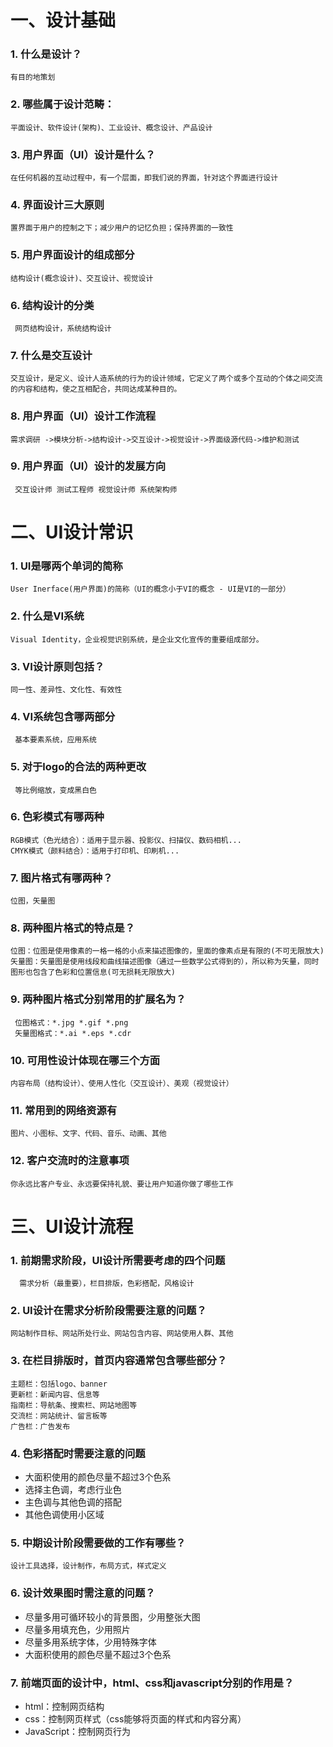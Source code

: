 # 一、设计基础
### 1.	什么是设计？
    有目的地策划
### 2.	哪些属于设计范畴：
    平面设计、软件设计(架构)、工业设计、概念设计、产品设计
### 3.	用户界面（UI）设计是什么？
    在任何机器的互动过程中，有一个层面，即我们说的界面，针对这个界面进行设计
### 4.	界面设计三大原则
    置界面于用户的控制之下；减少用户的记忆负担；保持界面的一致性
### 5.	用户界面设计的组成部分
    结构设计(概念设计)、交互设计、视觉设计
### 6.	结构设计的分类
     网页结构设计，系统结构设计
### 7.	什么是交互设计
    交互设计，是定义、设计人造系统的行为的设计领域，它定义了两个或多个互动的个体之间交流的内容和结构，使之互相配合，共同达成某种目的。
### 8.	用户界面（UI）设计工作流程
    需求调研 ->模块分析->结构设计->交互设计->视觉设计->界面级源代码->维护和测试
### 9.	用户界面（UI）设计的发展方向
     交互设计师 测试工程师 视觉设计师 系统架构师
# 二、UI设计常识
### 1.	UI是哪两个单词的简称
    User Inerface(用户界面)的简称（UI的概念小于VI的概念 - UI是VI的一部分）
### 2.	什么是VI系统
    Visual Identity，企业视觉识别系统，是企业文化宣传的重要组成部分。
### 3.	VI设计原则包括？
    同一性、差异性、文化性、有效性
### 4.	VI系统包含哪两部分
     基本要素系统，应用系统
### 5.	对于logo的合法的两种更改
     等比例缩放，变成黑白色
### 6.	色彩模式有哪两种
    RGB模式（色光结合）：适用于显示器、投影仪、扫描仪、数码相机...
	CMYK模式（颜料结合）：适用于打印机、印刷机...
### 7.	图片格式有哪两种？
    位图，矢量图
### 8.	两种图片格式的特点是？
    位图：位图是使用像素的一格一格的小点来描述图像的，里面的像素点是有限的(不可无限放大)
	矢量图：矢量图是使用线段和曲线描述图像（通过一些数学公式得到的），所以称为矢量，同时图形也包含了色彩和位置信息(可无损耗无限放大)
### 9.	两种图片格式分别常用的扩展名为？
     位图格式：*.jpg *.gif *.png
     矢量图格式：*.ai *.eps *.cdr
### 10.	可用性设计体现在哪三个方面
    内容布局（结构设计）、使用人性化（交互设计）、美观（视觉设计）
### 11.	常用到的网络资源有
    图片、小图标、文字、代码、音乐、动画、其他
### 12.	客户交流时的注意事项
    你永远比客户专业、永远要保持礼貌、要让用户知道你做了哪些工作
# 三、UI设计流程
### 1.	前期需求阶段，UI设计所需要考虑的四个问题
      需求分析（最重要），栏目排版，色彩搭配，风格设计
### 2.	UI设计在需求分析阶段需要注意的问题？
    网站制作目标、网站所处行业、网站包含内容、网站使用人群、其他
### 3.	在栏目排版时，首页内容通常包含哪些部分？
    主题栏：包括logo、banner
	更新栏：新闻内容、信息等
	指南栏：导航条、搜索栏、网站地图等
	交流栏：网站统计、留言板等
	广告栏：广告发布
### 4.	色彩搭配时需要注意的问题
* 大面积使用的颜色尽量不超过3个色系
* 选择主色调，考虑行业色 
* 主色调与其他色调的搭配
* 其他色调使用小区域

### 5.	中期设计阶段需要做的工作有哪些？
    设计工具选择，设计制作，布局方式，样式定义
### 6.	设计效果图时需注意的问题？
* 尽量多用可循环较小的背景图，少用整张大图
* 尽量多用填充色，少用照片
* 尽量多用系统字体，少用特殊字体
* 大面积使用的颜色尽量不超过3个色系

### 7.	前端页面的设计中，html、css和javascript分别的作用是？
* html：控制网页结构
* css：控制网页样式（css能够将页面的样式和内容分离）
* JavaScript：控制网页行为

